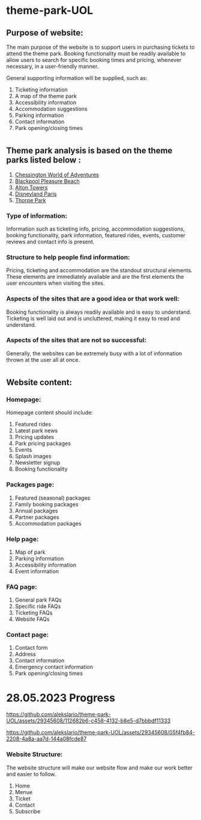 # theme-park-UOL

## Purpose of website:
The main purpose of the website is to support users in purchasing tickets to attend the theme park. Booking functionality must be readily available to allow users to search for specific booking times and pricing, whenever necessary, in a user-friendly manner.

General supporting information will be supplied, such as:
1) Ticketing information
2) A map of the theme park
3) Accessibility information
4) Accommodation suggestions
5) Parking information
6) Contact information
7) Park opening/closing times

#

## Theme park analysis is based on the theme parks listed below :
1) [Chessington World of Adventures](https://www.chessington.com/)
2) [Blackpool Pleasure Beach](https://www.blackpoolpleasurebeach.com/)
3) [Alton Towers](https://www.altontowers.com/)
4) [Disneyland Paris](https://www.disneylandparis.com/en-gb/)
5) [Thorpe Park](https://www.thorpepark.com/)

### Type of information:
Information such as ticketing info, pricing, accommodation suggestions, booking functionality, park information, featured rides, events, customer reviews and contact info is present.

### Structure to help people find information:
Pricing, ticketing and accommodation are the standout structural elements. These elements are immediately available and are the first elements the user encounters when visiting the sites.

### Aspects of the sites that are a good idea or that work well:
Booking functionality is always readily available and is easy to understand.
Ticketing is well laid out and is uncluttered, making it easy to read and understand.

### Aspects of the sites that are not so successful:
Generally, the websites can be extremely busy with a lot of information thrown at the user all at once.

#

## Website content:
### Homepage:
Homepage content should include:
1) Featured rides
2) Latest park news
3) Pricing updates
4) Park pricing packages
5) Events
6) Splash images
7) Newsletter signup
8) Booking functionality

### Packages page:
1) Featured (seasonal) packages
2) Family booking packages
3) Annual packages
4) Partner packages
5) Accommodation packages

### Help page:
1) Map of park
2) Parking information
3) Accessibility information
4) Event information

### FAQ page:
1) General park FAQs
2) Specific ride FAQs
3) Ticketing FAQs
4) Website FAQs

### Contact page:
1) Contact form
2) Address
3) Contact information
4) Emergency contact information
5) Park opening/closing times

# 28.05.2023 Progress


https://github.com/alekslario/theme-park-UOL/assets/29345608/112682b6-c458-4132-b8e5-d7bbbdf11333




https://github.com/alekslario/theme-park-UOL/assets/29345608/05f4fb84-2208-4a8a-aa7d-144a08fcde87

### Website Structure:
The website structure will make our website flow and make our work better and easier to follow.
1) Home
2) Menue
3) Ticket
4) Contact
5) Subscribe


